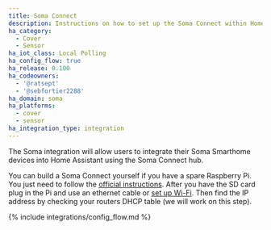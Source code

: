 ```yaml
---
title: Soma Connect
description: Instructions on how to set up the Soma Connect within Home Assistant.
ha_category:
  - Cover
  - Sensor
ha_iot_class: Local Polling
ha_config_flow: true
ha_release: 0.100
ha_codeowners:
  - '@ratsept'
  - '@sebfortier2288'
ha_domain: soma
ha_platforms:
  - cover
  - sensor
ha_integration_type: integration
---
```


The Soma integration will allow users to integrate their Soma Smarthome devices into Home Assistant using the Soma Connect hub.

You can build a Soma Connect yourself if you have a spare Raspberry Pi. You just need to follow the [ official instructions](https://support.somasmarthome.com/hc/en-us/articles/360035521234-Install-SOMA-Connect-software). After you have the SD card plug in the Pi and use an ethernet cable or [set up Wi-Fi](https://support.somasmarthome.com/hc/en-us/articles/360026210333). Then find the IP address by checking your routers DHCP table (we will work on this step).

{% include integrations/config_flow.md %}

